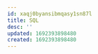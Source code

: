 ```yaml
---
id: xaqj0byansibmqasy1sn87l
title: SQL
desc: ''
updated: 1692393898480
created: 1692393898480
---
```


